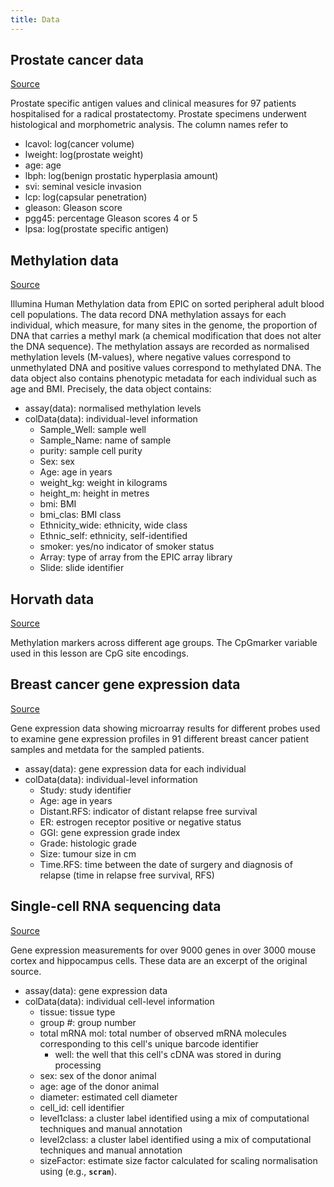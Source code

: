 ```yaml
---
title: Data
---
```


## Prostate cancer data

[Source](https://search.r-project.org/CRAN/refmans/bayesQR/html/Prostate.html)

Prostate specific antigen values and clinical measures for 97 patients hospitalised for a radical prostatectomy. Prostate specimens underwent histological and morphometric analysis. The column names refer to

- lcavol: log(cancer volume)
- lweight: log(prostate weight)
- age: age
- lbph: log(benign prostatic hyperplasia amount)
- svi: seminal vesicle invasion
- lcp: log(capsular penetration)
- gleason: Gleason score
- pgg45: percentage Gleason scores 4 or 5
- lpsa: log(prostate specific antigen)

## Methylation data

[Source](https://bioconductor.org/packages/release/data/experiment/html/FlowSorted.Blood.EPIC.html)

Illumina Human Methylation data from EPIC on sorted peripheral adult blood cell populations. The data record DNA methylation assays for each individual, which measure, for many sites in the genome, the proportion of DNA that carries a methyl mark (a chemical modification that does not alter the DNA sequence). The methylation assays are recorded as normalised methylation levels (M-values), where negative values correspond to unmethylated DNA and positive values correspond to methylated DNA. The data object also contains phenotypic metadata for each individual such as age and BMI. Precisely, the data object contains:

- assay(data): normalised methylation levels
- colData(data): individual-level information
  - Sample\_Well: sample well
  - Sample\_Name: name of sample
  - purity: sample cell purity
  - Sex: sex
  - Age: age in years
  - weight\_kg: weight in kilograms
  - height\_m: height in metres
  - bmi: BMI
  - bmi\_clas: BMI class
  - Ethnicity\_wide: ethnicity, wide class
  - Ethnic\_self: ethnicity, self-identified
  - smoker: yes/no indicator of smoker status
  - Array: type of array from the EPIC array library
  - Slide: slide identifier

## Horvath data

[Source](https://journals.plos.org/plosone/article?id=10.1371/journal.pone.0014821#s5)

Methylation markers across different age groups. The CpGmarker variable used in this lesson are CpG site encodings.

## Breast cancer gene expression data

[Source](https://www.ncbi.nlm.nih.gov/geo/query/acc.cgi?acc=GSE2990)

Gene expression data showing microarray results for different probes used to examine gene expression profiles in 91 different breast cancer patient samples and metdata for the sampled patients.

- assay(data): gene expression data for each individual
- colData(data): individual-level information
  - Study: study identifier
  - Age: age in years
  - Distant.RFS: indicator of distant relapse free survival
  - ER: estrogen receptor positive or negative status
  - GGI: gene expression grade index
  - Grade: histologic grade
  - Size: tumour size in cm
  - Time.RFS: time between the date of surgery and diagnosis of relapse (time in relapse free survival, RFS)

## Single-cell RNA sequencing data

[Source](https://pubmed.ncbi.nlm.nih.gov/25700174/)

Gene expression measurements for over 9000 genes in over 3000 mouse cortex and hippocampus cells. These data are an excerpt of the original source.

- assay(data): gene expression data
- colData(data): individual cell-level information
  - tissue: tissue type
  - group #: group number
  - total mRNA mol: total number of observed mRNA molecules corresponding to this cell's unique barcode identifier
    - well: the well that this cell's cDNA was stored in during processing
  - sex: sex of the donor animal
  - age: age of the donor animal
  - diameter: estimated cell diameter
  - cell\_id: cell identifier
  - level1class: a cluster label identified using a mix of computational techniques and manual annotation
  - level2class: a cluster label identified using a mix of computational techniques and manual annotation
  - sizeFactor:   estimate size factor calculated for scaling normalisation using (e.g., **`scran`**).
